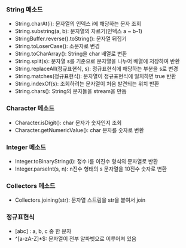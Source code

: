 ### String 메소드
- String.charAt(i): 문자열의 인덱스 i에 해당하는 문자 조회
- String.substring(a, b): 문자열의 자르기(인덱스 a ~ b-1)
- StringBuffer.reverse().toString(): 문자열 뒤집기
- String.toLoserCase(): 소문자로 변경
- String.toCharArray(): String을 char 배열로 변환
- String.split(s): 문자열 s를 기준으로 문자열을 나누어 배열에 저장하여 반환
- String.replaceAll(정규표현식, s): 정규표현식에 해당하는 부분을 s로 변경
- String.matches(정규표현식): 문자열이 정규표현식에 일치하면 true 반환
- String.indexOf(s): 조회하려는 문자열이 처음 발견되는 위치 반환
- String.chars():  String의 문자들을 stream을 만듬

### Character 메소드
- Character.isDigit(): char 문자가 숫자인지 조회
- Character.getNumericValue(): char 문자를 숫자로 변환

### Integer 메소드
- Integer.toBinaryString(i): 정수 i를 이진수 형식의 문자열로 반환
- Integer.parseInt(s, n): n진수 형태의 s 문자열을 10진수 숫자로 변환

### Collectors 메소드
- Collectors.joining(str): 문자열 스트림을 str을 붙여서 join

### 정규표현식
- [abc] : a, b, c 중 한 문자
- ^[a-zA-Z]*$: 문자열이 전부 알파벳으로 이루어져 있음
